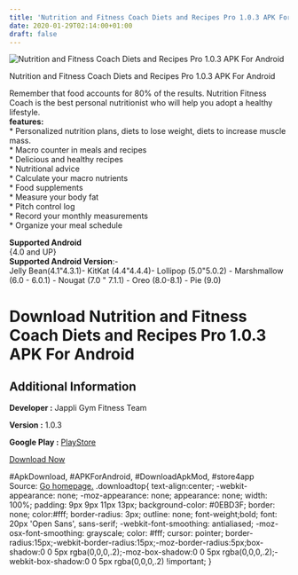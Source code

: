 ```yaml
---
title: 'Nutrition and Fitness Coach Diets and Recipes Pro 1.0.3 APK For Android'
date: 2020-01-29T02:14:00+01:00
draft: false
---
```


![Nutrition and Fitness Coach Diets and Recipes Pro 1.0.3 APK For Android](https://i0.wp.com/apkhome.net/wp-content/uploads/2020/01/Nutrition-and-Fitness-Coach-Diets-and-Recipes-Pro-1.0.3.png "Nutrition and Fitness Coach Diets and Recipes Pro 1.0.3 APK For Android")

  

Nutrition and Fitness Coach Diets and Recipes Pro 1.0.3 APK For Android

Remember that food accounts for 80% of the results. Nutrition Fitness Coach is the best personal nutritionist who will help you adopt a healthy lifestyle.  
**features:**  
\* Personalized nutrition plans, diets to lose weight, diets to increase muscle mass.  
\* Macro counter in meals and recipes  
\* Delicious and healthy recipes  
\* Nutritional advice  
\* Calculate your macro nutrients  
\* Food supplements  
\* Measure your body fat  
\* Pitch control log  
\* Record your monthly measurements  
\* Organize your meal schedule

**Supported Android**  
{4.0 and UP}  
**Supported Android Version**:-  
Jelly Bean(4.1"4.3.1)- KitKat (4.4"4.4.4)- Lollipop (5.0"5.0.2) - Marshmallow (6.0 - 6.0.1) - Nougat (7.0 " 7.1.1) - Oreo (8.0-8.1) - Pie (9.0)

Download Nutrition and Fitness Coach Diets and Recipes Pro 1.0.3 APK For Android
================================================================================

Additional Information
----------------------

**Developer :** Jappli Gym Fitness Team

**Version :** 1.0.3

**Google Play :** [PlayStore](https://play.google.com/store/apps/details?id=com.jappli.nutritionfitnesspro&hl=en)

  

[Download Now](https://store4app.co/post/nutrition-and-fitness-coach-diets-and-recipes-pro-1-0-3-apk-for-android_1580236185)

  
#ApkDownload, #APKForAndroid, #DownloadApkMod, #store4app  
Source: [Go homepage.](https://store4app.co/post/nutrition-and-fitness-coach-diets-and-recipes-pro-1-0-3-apk-for-android_1580236185) .downloadtop{ text-align:center; -webkit-appearance: none; -moz-appearance: none; appearance: none; width: 100%; padding: 9px 9px 11px 13px; background-color: #0EBD3F; border: none; color:#fff; border-radius: 3px; outline: none; font-weight;bold; font: 20px 'Open Sans', sans-serif; -webkit-font-smoothing: antialiased; -moz-osx-font-smoothing: grayscale; color: #fff; cursor: pointer; border-radius:15px;-webkit-border-radius:15px;-moz-border-radius:5px;box-shadow:0 0 5px rgba(0,0,0,.2);-moz-box-shadow:0 0 5px rgba(0,0,0,.2);-webkit-box-shadow:0 0 5px rgba(0,0,0,.2) !important; }